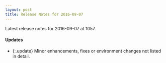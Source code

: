 ```yaml
---
layout: post
title: Release Notes for 2016-09-07
---
```


Latest release notes for 2016-09-07 at 1057.

<div class='updates' markdown='1'>

#### Updates

- {:.update} Minor enhancements, fixes or environment changes not listed in detail.

</div>


